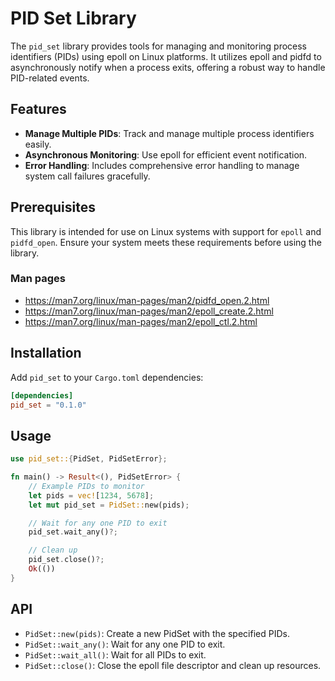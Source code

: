 # PID Set Library

The `pid_set` library provides tools for managing and monitoring process identifiers (PIDs) using epoll on Linux platforms. It utilizes epoll and pidfd to asynchronously notify when a process exits, offering a robust way to handle PID-related events.

## Features

- **Manage Multiple PIDs**: Track and manage multiple process identifiers easily.
- **Asynchronous Monitoring**: Use epoll for efficient event notification.
- **Error Handling**: Includes comprehensive error handling to manage system call failures gracefully.

## Prerequisites

This library is intended for use on Linux systems with support for `epoll` and `pidfd_open`. Ensure your system meets these requirements before using the library.

### Man pages
 - https://man7.org/linux/man-pages/man2/pidfd_open.2.html
 - https://man7.org/linux/man-pages/man2/epoll_create.2.html
 - https://man7.org/linux/man-pages/man2/epoll_ctl.2.html

## Installation

Add `pid_set` to your `Cargo.toml` dependencies:

```toml
[dependencies]
pid_set = "0.1.0"
```

## Usage

```rust
use pid_set::{PidSet, PidSetError};

fn main() -> Result<(), PidSetError> {
    // Example PIDs to monitor
    let pids = vec![1234, 5678];
    let mut pid_set = PidSet::new(pids);

    // Wait for any one PID to exit
    pid_set.wait_any()?;

    // Clean up
    pid_set.close()?;
    Ok(())
}
```

## API

 - `PidSet::new(pids)`: Create a new PidSet with the specified PIDs.
 - `PidSet::wait_any()`: Wait for any one PID to exit.
 - `PidSet::wait_all()`: Wait for all PIDs to exit.
 - `PidSet::close()`: Close the epoll file descriptor and clean up resources.
